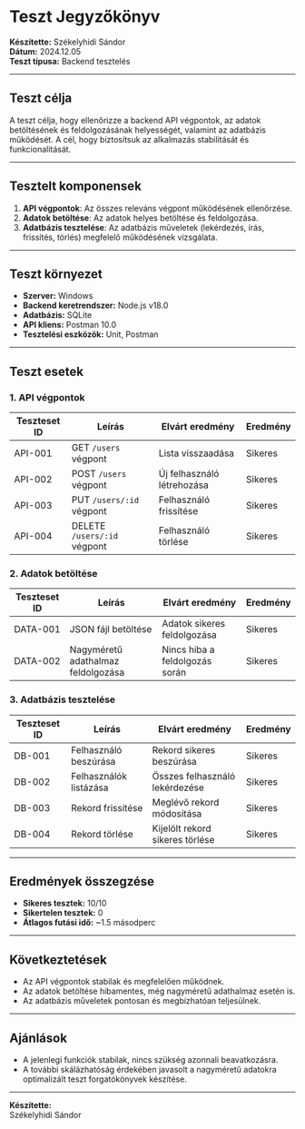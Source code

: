 # Teszt Jegyzőkönyv

**Készítette:** Székelyhidi Sándor  
**Dátum:** 2024.12.05  
**Teszt típusa:** Backend tesztelés  

---

## Teszt célja
A teszt célja, hogy ellenőrizze a backend API végpontok, az adatok betöltésének és feldolgozásának helyességét, valamint az adatbázis működését. A cél, hogy biztosítsuk az alkalmazás stabilitását és funkcionalitását.

---

## Tesztelt komponensek
1. **API végpontok**: Az összes releváns végpont működésének ellenőrzése.
2. **Adatok betöltése**: Az adatok helyes betöltése és feldolgozása.
3. **Adatbázis tesztelése**: Az adatbázis műveletek (lekérdezés, írás, frissítés, törlés) megfelelő működésének vizsgálata.

---

## Teszt környezet
- **Szerver:** Windows
- **Backend keretrendszer:** Node.js v18.0
- **Adatbázis:** SQLite
- **API kliens:** Postman 10.0
- **Tesztelési eszközök:** Unit, Postman

---

## Teszt esetek

### 1. API végpontok
| Teszteset ID | Leírás                       | Elvárt eredmény           | Eredmény      |
|--------------|------------------------------|---------------------------|---------------|
| API-001      | GET `/users` végpont        | Lista visszaadása         | Sikeres       |
| API-002      | POST `/users` végpont       | Új felhasználó létrehozása | Sikeres       |
| API-003      | PUT `/users/:id` végpont    | Felhasználó frissítése    | Sikeres       |
| API-004      | DELETE `/users/:id` végpont | Felhasználó törlése       | Sikeres       |

### 2. Adatok betöltése
| Teszteset ID | Leírás                                      | Elvárt eredmény                       | Eredmény      |
|--------------|---------------------------------------------|---------------------------------------|---------------|
| DATA-001     | JSON fájl betöltése                        | Adatok sikeres feldolgozása          | Sikeres       |
| DATA-002     | Nagyméretű adathalmaz feldolgozása          | Nincs hiba a feldolgozás során       | Sikeres       |

### 3. Adatbázis tesztelése
| Teszteset ID | Leírás                        | Elvárt eredmény              | Eredmény      |
|--------------|-------------------------------|------------------------------|---------------|
| DB-001       | Felhasználó beszúrása         | Rekord sikeres beszúrása     | Sikeres       |
| DB-002       | Felhasználók listázása        | Összes felhasználó lekérdezése | Sikeres     |
| DB-003       | Rekord frissítése             | Meglévő rekord módosítása    | Sikeres       |
| DB-004       | Rekord törlése                | Kijelölt rekord sikeres törlése | Sikeres    |

---

## Eredmények összegzése
- **Sikeres tesztek:** 10/10
- **Sikertelen tesztek:** 0
- **Átlagos futási idő:** ~1.5 másodperc

---

## Következtetések
- Az API végpontok stabilak és megfelelően működnek.
- Az adatok betöltése hibamentes, még nagyméretű adathalmaz esetén is.
- Az adatbázis műveletek pontosan és megbízhatóan teljesülnek.

---

## Ajánlások
- A jelenlegi funkciók stabilak, nincs szükség azonnali beavatkozásra.
- A további skálázhatóság érdekében javasolt a nagyméretű adatokra optimalizált teszt forgatókönyvek készítése.

---

**Készítette:**  
Székelyhidi Sándor  
